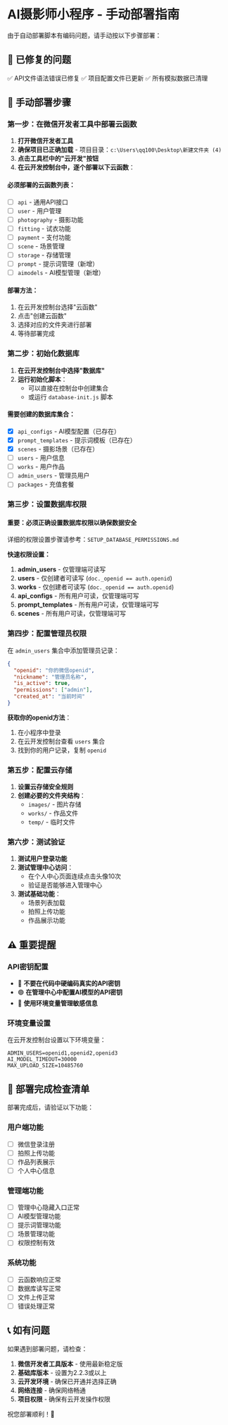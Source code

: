 # AI摄影师小程序 - 手动部署指南

由于自动部署脚本有编码问题，请手动按以下步骤部署：

## 🔧 已修复的问题
✅ API文件语法错误已修复
✅ 项目配置文件已更新
✅ 所有模拟数据已清理

## 🚀 手动部署步骤

### 第一步：在微信开发者工具中部署云函数

1. **打开微信开发者工具**
2. **确保项目已正确加载** - 项目目录：`c:\Users\qq100\Desktop\新建文件夹 (4)`
3. **点击工具栏中的"云开发"按钮**
4. **在云开发控制台中，逐个部署以下云函数**：

#### 必须部署的云函数列表：
- [ ] `api` - 通用API接口
- [ ] `user` - 用户管理  
- [ ] `photography` - 摄影功能
- [ ] `fitting` - 试衣功能
- [ ] `payment` - 支付功能
- [ ] `scene` - 场景管理
- [ ] `storage` - 存储管理
- [ ] `prompt` - 提示词管理（新增）
- [ ] `aimodels` - AI模型管理（新增）

#### 部署方法：
1. 在云开发控制台选择"云函数"
2. 点击"创建云函数"
3. 选择对应的文件夹进行部署
4. 等待部署完成

### 第二步：初始化数据库

1. **在云开发控制台中选择"数据库"**
2. **运行初始化脚本**：
   - 可以直接在控制台中创建集合
   - 或运行 `database-init.js` 脚本

#### 需要创建的数据库集合：
- [x] `api_configs` - AI模型配置（已存在）
- [x] `prompt_templates` - 提示词模板（已存在）
- [x] `scenes` - 摄影场景（已存在）
- [ ] `users` - 用户信息
- [ ] `works` - 用户作品
- [ ] `admin_users` - 管理员用户
- [ ] `packages` - 充值套餐

### 第三步：设置数据库权限

#### 重要：必须正确设置数据库权限以确保数据安全

详细的权限设置步骤请参考：`SETUP_DATABASE_PERMISSIONS.md`

**快速权限设置：**
1. **admin_users** - 仅管理端可读写
2. **users** - 仅创建者可读写 (`doc._openid == auth.openid`)
3. **works** - 仅创建者可读写 (`doc._openid == auth.openid`)
4. **api_configs** - 所有用户可读，仅管理端可写
5. **prompt_templates** - 所有用户可读，仅管理端可写
6. **scenes** - 所有用户可读，仅管理端可写

### 第四步：配置管理员权限

在 `admin_users` 集合中添加管理员记录：

```json
{
  "openid": "你的微信openid",
  "nickname": "管理员名称", 
  "is_active": true,
  "permissions": ["admin"],
  "created_at": "当前时间"
}
```

**获取你的openid方法**：
1. 在小程序中登录
2. 在云开发控制台查看 `users` 集合
3. 找到你的用户记录，复制 `openid`

### 第五步：配置云存储

1. **设置云存储安全规则**
2. **创建必要的文件夹结构**：
   - `images/` - 图片存储
   - `works/` - 作品文件
   - `temp/` - 临时文件

### 第六步：测试验证

1. **测试用户登录功能**
2. **测试管理中心访问**：
   - 在个人中心页面连续点击头像10次
   - 验证是否能够进入管理中心
3. **测试基础功能**：
   - 场景列表加载
   - 拍照上传功能
   - 作品展示功能

## ⚠️ 重要提醒

### API密钥配置
- 🔴 **不要在代码中硬编码真实的API密钥**
- 🟢 **在管理中心中配置AI模型的API密钥**
- 🔵 **使用环境变量管理敏感信息**

### 环境变量设置
在云开发控制台设置以下环境变量：
```
ADMIN_USERS=openid1,openid2,openid3
AI_MODEL_TIMEOUT=30000
MAX_UPLOAD_SIZE=10485760
```

## 🎉 部署完成检查清单

部署完成后，请验证以下功能：

### 用户端功能
- [ ] 微信登录注册
- [ ] 拍照上传功能
- [ ] 作品列表展示
- [ ] 个人中心信息

### 管理端功能  
- [ ] 管理中心隐藏入口正常
- [ ] AI模型管理功能
- [ ] 提示词管理功能
- [ ] 场景管理功能
- [ ] 权限控制有效

### 系统功能
- [ ] 云函数响应正常
- [ ] 数据库读写正常
- [ ] 文件上传正常
- [ ] 错误处理正常

## 📞 如有问题

如果遇到部署问题，请检查：

1. **微信开发者工具版本** - 使用最新稳定版
2. **基础库版本** - 设置为2.2.3或以上
3. **云开发环境** - 确保已开通并选择正确
4. **网络连接** - 确保网络畅通
5. **项目权限** - 确保有云开发操作权限

祝您部署顺利！🎊